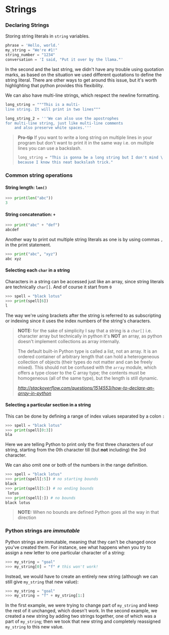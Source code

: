 # Strings

### Declaring Strings
Storing string literals in `string` variables.

```python
phrase = 'Hello, world.'
my_string = "We're #1!"
string_number = "1234"
conversation = 'I said, "Put it over by the llama."'
```

In the second and the last string, we didn't have any trouble using quotation marks, as based on the situation we used different quotations to define the string literal. There are other ways to get around this issue, but it's worth highlighting that python provides this flexibility.

We can also have multi-line strings, which respect the newline formatting.

```python
long_string = """This is a multi-
line string. It will print in two lines"""

long_string_2 = '''We can also use the apostrophes
for multi-line string, just like multi-line comments
    and also preserve white spaces.'''
```

> **Pro-tip**
> If you want to write a long string on multiple lines in your program but don't want to print it in the same way i.e. on multiple lines you can use a backslash.
>
> ```python
> long_string = "This is gonna be a long string but I don't mind \
> because I know this neat backslash trick."
> ```

### Common string operations

#### String length: `len()`

```python
>>> print(len("abc"))
3
```

#### String concatenation: `+`

```python
>>> print("abc" + "def")
abcdef
```

Another way to print out multiple string literals as one is by using commas `,` in the print statement.
```python
>>> print("abc", "xyz")
abc xyz 
```

#### Selecting each `char` in a string

Characters in a string can be accessed just like an array, since string literals are technically `char[]`. And of course it start from `0`

```python
>>> spell = "black lotus"
>>> print(spell[6])
l
```

The way we're using brackets after the string is referred to as subscripting or indexing since it uses the index numbers of the string's characters.

> **NOTE:** for the sake of simplicity I say that a string is a `char[]` i.e. character array but technically in python it's **NOT** an array, as python doesn't implement collections as array internally.
> 
> The default built-in Python type is called a list, not an array. It is an ordered container of arbitrary length that can hold a heterogeneous collection of objects (their types do not matter and can be freely mixed). This should not be confused with the `array` module, which offers a type closer to the C array type; the contents must be homogeneous (all of the same type), but the length is still dynamic.
> 
> _http://stackoverflow.com/questions/1514553/how-to-declare-an-array-in-python_

#### Selecting a particular section in a string

This can be done by defining a range of index values separated by a colon `:`

```python
>>> spell = "black lotus"
>>> print(spell[0:3])
bla
```

Here we are telling Python to print only the first three characters of our string, starting from the 0th character till (but **not** including) the 3rd character.

We can also omit one or both of the numbers in the range definition.

```python
>>> spell = "black lotus"
>>> print(spell[:5]) # no starting bounds
black
>>> print(spell[5:]) # no ending bounds
 lotus
>>> print(spell[:]) # no bounds
black lotus
```

> **NOTE:** When no bounds are defined Python goes all the way in that direction

### Python strings are _immutable_

Python strings are immutable, meaning that they can't be changed once you've created them. For instance, see what happens when you try to assign a new letter to one particular character of a string:

```python
>>> my_string = "goal" 
>>> my_string[0] = "f" # this won't work!
```

Instead, we would have to create an entirely new string (although we can still give `my_string` that new value): 

```python
>>> my_string = "goal" 
>>> my_string = "f" + my_string[1:] 
```

In the first example, we were trying to change part of `my_string` and keep the rest of it unchanged, which doesn't work. In the second example, we created a new string by adding two strings together, one of which was a part of `my_string`; then we took that new string and completely reassigned `my_string` to this new value.
